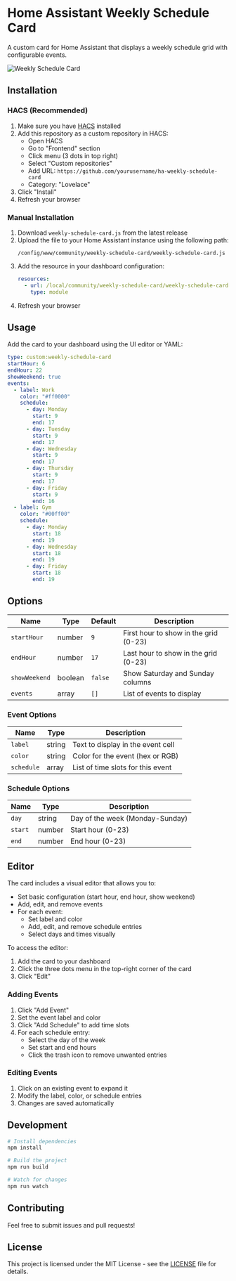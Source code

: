 # Home Assistant Weekly Schedule Card

A custom card for Home Assistant that displays a weekly schedule grid with configurable events.

![Weekly Schedule Card](screenshots/example.png)

## Installation

### HACS (Recommended)

1. Make sure you have [HACS](https://hacs.xyz) installed
2. Add this repository as a custom repository in HACS:
   - Open HACS
   - Go to "Frontend" section
   - Click menu (3 dots in top right)
   - Select "Custom repositories"
   - Add URL: `https://github.com/yourusername/ha-weekly-schedule-card`
   - Category: "Lovelace"
3. Click "Install"
4. Refresh your browser

### Manual Installation

1. Download `weekly-schedule-card.js` from the latest release
2. Upload the file to your Home Assistant instance using the following path:
   ```
   /config/www/community/weekly-schedule-card/weekly-schedule-card.js
   ```
3. Add the resource in your dashboard configuration:
   ```yaml
   resources:
     - url: /local/community/weekly-schedule-card/weekly-schedule-card.js
       type: module
   ```
4. Refresh your browser

## Usage

Add the card to your dashboard using the UI editor or YAML:

```yaml
type: custom:weekly-schedule-card
startHour: 6
endHour: 22
showWeekend: true
events:
  - label: Work
    color: "#ff0000"
    schedule:
      - day: Monday
        start: 9
        end: 17
      - day: Tuesday
        start: 9
        end: 17
      - day: Wednesday
        start: 9
        end: 17
      - day: Thursday
        start: 9
        end: 17
      - day: Friday
        start: 9
        end: 16
  - label: Gym
    color: "#00ff00"
    schedule:
      - day: Monday
        start: 18
        end: 19
      - day: Wednesday
        start: 18
        end: 19
      - day: Friday
        start: 18
        end: 19
```

## Options

| Name          | Type    | Default | Description                           |
| ------------- | ------- | ------- | ------------------------------------- |
| `startHour`   | number  | `9`     | First hour to show in the grid (0-23) |
| `endHour`     | number  | `17`    | Last hour to show in the grid (0-23)  |
| `showWeekend` | boolean | `false` | Show Saturday and Sunday columns      |
| `events`      | array   | `[]`    | List of events to display             |

### Event Options

| Name       | Type   | Description                       |
| ---------- | ------ | --------------------------------- |
| `label`    | string | Text to display in the event cell |
| `color`    | string | Color for the event (hex or RGB)  |
| `schedule` | array  | List of time slots for this event |

### Schedule Options

| Name    | Type   | Description                     |
| ------- | ------ | ------------------------------- |
| `day`   | string | Day of the week (Monday-Sunday) |
| `start` | number | Start hour (0-23)               |
| `end`   | number | End hour (0-23)                 |

## Editor

The card includes a visual editor that allows you to:

- Set basic configuration (start hour, end hour, show weekend)
- Add, edit, and remove events
- For each event:
  - Set label and color
  - Add, edit, and remove schedule entries
  - Select days and times visually

To access the editor:

1. Add the card to your dashboard
2. Click the three dots menu in the top-right corner of the card
3. Click "Edit"

### Adding Events

1. Click "Add Event"
2. Set the event label and color
3. Click "Add Schedule" to add time slots
4. For each schedule entry:
   - Select the day of the week
   - Set start and end hours
   - Click the trash icon to remove unwanted entries

### Editing Events

1. Click on an existing event to expand it
2. Modify the label, color, or schedule entries
3. Changes are saved automatically

## Development

```bash
# Install dependencies
npm install

# Build the project
npm run build

# Watch for changes
npm run watch
```

## Contributing

Feel free to submit issues and pull requests!

## License

This project is licensed under the MIT License - see the [LICENSE](LICENSE) file for details.
